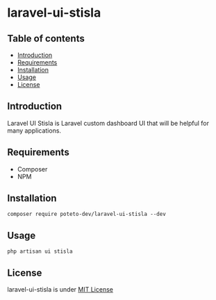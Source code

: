 # laravel-ui-stisla

## Table of contents

- [Introduction](#introduction)
- [Requirements](#requirements)
- [Installation](#installation)
- [Usage](#usage)
- [License](#license)

## Introduction
Laravel UI Stisla is Laravel custom dashboard UI that will be helpful for many applications.

## Requirements
 - Composer
 - NPM

## Installation
```
composer require poteto-dev/laravel-ui-stisla --dev
```

## Usage
```
php artisan ui stisla
```

## License
laravel-ui-stisla is under [MIT License](LICENSE.md)
